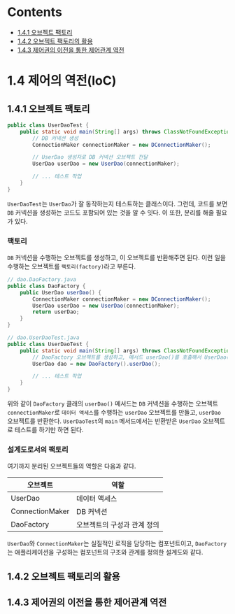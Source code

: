 # Contents

- [1.4.1 오브젝트 팩토리](#141-오브젝트-팩토리)
- [1.4.2 오브젝트 팩토리의 활용](#142-오브젝트-팩토리의-활용)
- [1.4.3 제어권의 이전을 통한 제어관계 역전](#143-제어권의-이전을-통한-제어관계-역전)

# 1.4 제어의 역전(IoC)

## 1.4.1 오브젝트 팩토리

```java
public class UserDaoTest {
    public static void main(String[] args) throws ClassNotFoundException, SQLException {
        // DB 커넥션 생성
        ConnectionMaker connectionMaker = new DConnectionMaker();

        // UserDao 생성자로 DB 커넥션 오브젝트 전달
        UserDao userDao = new UserDao(connectionMaker);

        // ... 테스트 작업
    }
}
```

`UserDaoTest`는 `UserDao`가 잘 동작하는지 테스트하는 클래스이다. 그런데, 코드를 보면 `DB` 커넥션을 생성하는 코드도 포함되어 있는 것을 알 수 잇다. 이 또한, 분리를 해줄 필요가 있다.

### 팩토리

`DB` 커넥션을 수행하는 오브젝트를 생성하고, 이 오브젝트를 반환해주면 된다. 이런 일을 수행하는 오브젝트를 `팩토리(factory)`라고 부른다.

```java
// dao.DaoFactory.java
public class DaoFactory {
    public UserDao userDao() {
        ConnectionMaker connectionMaker = new DConnectionMaker();
        UserDao userDao = new UserDao(connectionMaker);
        return userDao;
    }
}

// dao.UserDaoTest.java
public class UserDaoTest {
    public static void main(String[] args) throws ClassNotFoundException, SQLException {
        // DaoFactory 오브젝트를 생성하고, 메서드 userDao()를 호출해서 UserDao() 오브젝트를 가지고 온다.
        UserDao dao = new DaoFactory().userDao();

        // ... 테스트 작업
    }
}
```

위와 같이 `DaoFactory` 클래의 `userDao()` 메서드는 `DB` 커넥션을 수행하는 오브젝트 `connectionMaker`로 `데이터 액세스`를 수행하는 `userDao` 오브젝트를 만들고, `userDao` 오브젝트를 반환한다. `UserDaoTest`의 `main` 메서드에서는 반환받은 `UserDao` 오브젝트로 테스트를 하기만 하면 된다.

### 설계도로서의 팩토리

여기까지 분리된 오브젝트들의 역할은 다음과 같다.

| 오브젝트        | 역할                        |
| --------------- | --------------------------- |
| UserDao         | 데이터 액세스               |
| ConnectionMaker | DB 커넥션                   |
| DaoFactory      | 오브젝트의 구성과 관계 정의 |

`UserDao`와 `ConnectionMaker`는 실질적인 로직을 담당하는 컴포넌트이고, `DaoFactory`는 애플리케이션을 구성하는 컴포넌트의 구조와 관계를 정의한 설계도와 같다.

## 1.4.2 오브젝트 팩토리의 활용

## 1.4.3 제어권의 이전을 통한 제어관계 역전
